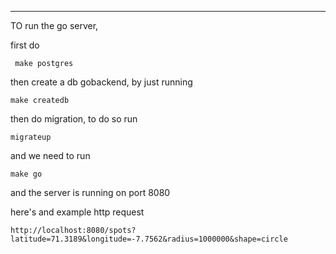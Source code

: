 ----



TO run the go server, 

first do
```
 make postgres
```
then create a db gobackend, by just running 

```
make createdb
```

then do migration, 
to do so run 
```
migrateup
```

and we need to run 
```
make go
```

and the server is running on port 8080

here's and example http request
```
http://localhost:8080/spots?latitude=71.3189&longitude=-7.7562&radius=1000000&shape=circle
```

